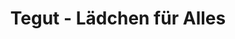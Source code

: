 ---
title: "Tegut - Lädchen für Alles"
url: /schweinfurt/tegut-laedchen-fuer-alles/
shop: Supermarkt
---